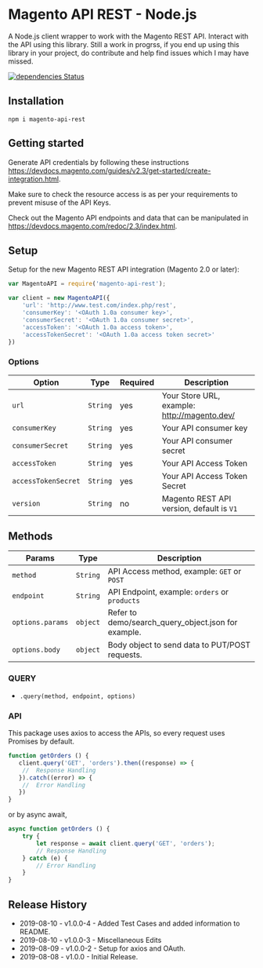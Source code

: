 # Magento API REST - Node.js

A Node.js client wrapper to work with the Magento REST API. Interact with the API using this library. Still a work in progrss, if you end up using this library in your project, do contribute and help find issues which I may have missed.

[![dependencies Status](https://david-dm.org/aadityachakravarty/magento-api-rest/status.svg)](https://david-dm.org/aadityachakravarty/magento-api-rest)

## Installation

```
npm i magento-api-rest
```

## Getting started

Generate API credentials by following these instructions <https://devdocs.magento.com/guides/v2.3/get-started/create-integration.html>.

Make sure to check the resource access is as per your requirements to prevent misuse of the API Keys.

Check out the Magento API endpoints and data that can be manipulated in <https://devdocs.magento.com/redoc/2.3/index.html>.

## Setup

Setup for the new Magento REST API integration (Magento 2.0 or later):

```js
var MagentoAPI = require('magento-api-rest');

var client = new MagentoAPI({
    'url': 'http://www.test.com/index.php/rest',
    'consumerKey': '<OAuth 1.0a consumer key>',
    'consumerSecret': '<OAuth 1.0a consumer secret>',
    'accessToken': '<OAuth 1.0a access token>',
    'accessTokenSecret': '<OAuth 1.0a access token secret>'
})
```

### Options

| Option              | Type      | Required | Description                                                |
|---------------------|-----------|----------| -----------------------------------------------------------|
| `url`               | `String`  | yes      | Your Store URL, example: http://magento.dev/               |
| `consumerKey`       | `String`  | yes      | Your API consumer key                                      |
| `consumerSecret`    | `String`  | yes      | Your API consumer secret                                   |
| `accessToken`       | `String`  | yes      | Your API Access Token                                      |
| `accessTokenSecret` | `String`  | yes      | Your API Access Token Secret                               |
| `version`           | `String`  | no       | Magento REST API version, default is `V1`                  |

## Methods

| Params             | Type       | Description                                                  |
|--------------------|------------|--------------------------------------------------------------|
| `method`           | `String`   | API Access method, example: `GET` or `POST`                  |
| `endpoint`         | `String`   | API Endpoint, example: `orders` or `products`                |
| `options.params`   | `object`   | Refer to demo/search_query_object.json for example.          |
| `options.body`     | `object`   | Body object to send data to PUT/POST requests.               |

### QUERY

- `.query(method, endpoint, options)`

### API

This package uses axios to access the APIs, so every request uses Promises by default.

```js
function getOrders () {
   client.query('GET', 'orders').then((response) => {
    //  Response Handling
   }).catch((error) => {
    //  Error Handling
   })
}
```
or by async await,

```js
async function getOrders () {
    try {
        let response = await client.query('GET', 'orders');
        // Response Handling
    } catch (e) {
        // Error Handling
    }
}
```

## Release History

- 2019-08-10 - v1.0.0-4 - Added Test Cases and added information to README.
- 2019-08-10 - v1.0.0-3 - Miscellaneous Edits
- 2019-08-09 - v1.0.0-2 - Setup for axios and OAuth.
- 2019-08-08 - v1.0.0 - Initial Release.
